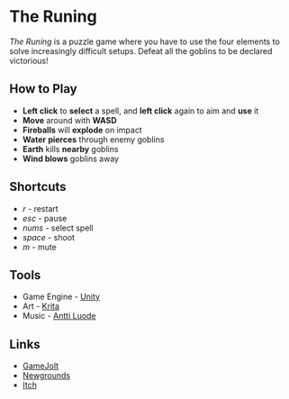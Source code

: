 # The Runing

*The Runing* is a puzzle game where you have to use the four elements to solve increasingly difficult setups. Defeat all the goblins to be declared victorious!

## How to Play
- **Left click** to **select** a spell, and **left click** again to aim and **use** it
- **Move** around with **WASD**
- **Fireballs** will **explode** on impact
- **Water** **pierces** through enemy goblins
- **Earth** kills **nearby** goblins
- **Wind blows** goblins away

## Shortcuts
- *r* - restart
- *esc* - pause
- *nums* - select spell
- *space* - shoot
- *m* - mute

## Tools
- Game Engine - [Unity](https://unity3d.com/)
- Art - [Krita](https://krita.org/en/)
- Music - [Antti Luode](https://drive.google.com/drive/folders/0B1t5awWiDLZheGlJRHdFSThmNXM)

## Links
- [GameJolt](https://gamejolt.com/games/runing/388134)
- [Newgrounds](https://rilstar.newgrounds.com/)
- [Itch](https://rkuhl.itch.io/the-runing)


